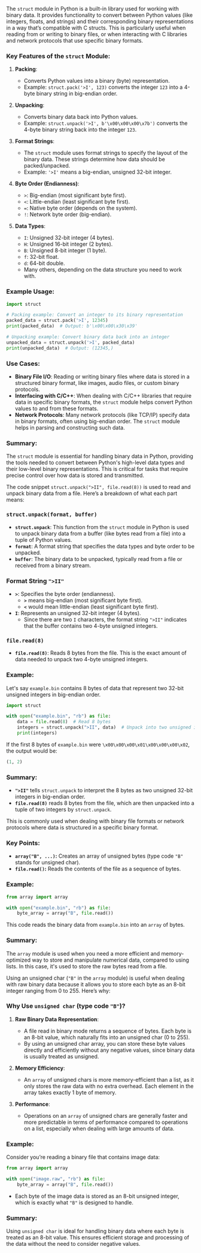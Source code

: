 The `struct` module in Python is a built-in library used for working with binary data. It provides functionality to convert between Python values (like integers, floats, and strings) and their corresponding binary representations in a way that’s compatible with C structs. This is particularly useful when reading from or writing to binary files, or when interacting with C libraries and network protocols that use specific binary formats.

### Key Features of the `struct` Module:

1. **Packing**: 
   - Converts Python values into a binary (byte) representation.
   - Example: `struct.pack('>I', 123)` converts the integer `123` into a 4-byte binary string in big-endian order.

2. **Unpacking**:
   - Converts binary data back into Python values.
   - Example: `struct.unpack('>I', b'\x00\x00\x00\x7b')` converts the 4-byte binary string back into the integer `123`.

3. **Format Strings**:
   - The `struct` module uses format strings to specify the layout of the binary data. These strings determine how data should be packed/unpacked.
   - Example: `'>I'` means a big-endian, unsigned 32-bit integer.

4. **Byte Order (Endianness)**:
   - `>`: Big-endian (most significant byte first).
   - `<`: Little-endian (least significant byte first).
   - `=`: Native byte order (depends on the system).
   - `!`: Network byte order (big-endian).

5. **Data Types**:
   - `I`: Unsigned 32-bit integer (4 bytes).
   - `H`: Unsigned 16-bit integer (2 bytes).
   - `B`: Unsigned 8-bit integer (1 byte).
   - `f`: 32-bit float.
   - `d`: 64-bit double.
   - Many others, depending on the data structure you need to work with.

### Example Usage:
```python
import struct

# Packing example: Convert an integer to its binary representation
packed_data = struct.pack('>I', 12345)
print(packed_data)  # Output: b'\x00\x00\x30\x39'

# Unpacking example: Convert binary data back into an integer
unpacked_data = struct.unpack('>I', packed_data)
print(unpacked_data)  # Output: (12345,)
```

### Use Cases:
- **Binary File I/O**: Reading or writing binary files where data is stored in a structured binary format, like images, audio files, or custom binary protocols.
- **Interfacing with C/C++**: When dealing with C/C++ libraries that require data in specific binary formats, the `struct` module helps convert Python values to and from these formats.
- **Network Protocols**: Many network protocols (like TCP/IP) specify data in binary formats, often using big-endian order. The `struct` module helps in parsing and constructing such data.

### Summary:
The `struct` module is essential for handling binary data in Python, providing the tools needed to convert between Python's high-level data types and their low-level binary representations. This is critical for tasks that require precise control over how data is stored and transmitted.

The code snippet `struct.unpack(">II", file.read(8))` is used to read and unpack binary data from a file. Here’s a breakdown of what each part means:

### `struct.unpack(format, buffer)`
- **`struct.unpack`**: This function from the `struct` module in Python is used to unpack binary data from a buffer (like bytes read from a file) into a tuple of Python values.
- **`format`**: A format string that specifies the data types and byte order to be unpacked.
- **`buffer`**: The binary data to be unpacked, typically read from a file or received from a binary stream.

### Format String `">II"`
- **`>`**: Specifies the byte order (endianness).
  - **`>`** means big-endian (most significant byte first).
  - **`<`** would mean little-endian (least significant byte first).
- **`I`**: Represents an unsigned 32-bit integer (4 bytes).
  - Since there are two `I` characters, the format string `">II"` indicates that the buffer contains two 4-byte unsigned integers.

### `file.read(8)`
- **`file.read(8)`**: Reads 8 bytes from the file. This is the exact amount of data needed to unpack two 4-byte unsigned integers.

### Example:
Let's say `example.bin` contains 8 bytes of data that represent two 32-bit unsigned integers in big-endian order.
```python
import struct

with open("example.bin", "rb") as file:
    data = file.read(8)  # Read 8 bytes
    integers = struct.unpack(">II", data)  # Unpack into two unsigned integers
    print(integers)
```
If the first 8 bytes of `example.bin` were `\x00\x00\x00\x01\x00\x00\x00\x02`, the output would be:
```python
(1, 2)
```
### Summary:
- **`">II"`** tells `struct.unpack` to interpret the 8 bytes as two unsigned 32-bit integers in big-endian order.
- **`file.read(8)`** reads 8 bytes from the file, which are then unpacked into a tuple of two integers by `struct.unpack`. 

This is commonly used when dealing with binary file formats or network protocols where data is structured in a specific binary format.

### Key Points:
- **`array("B", ...)`:** Creates an array of unsigned bytes (type code `"B"` stands for unsigned char).
- **`file.read()`:** Reads the contents of the file as a sequence of bytes.

### Example:
```python
from array import array

with open("example.bin", "rb") as file:
    byte_array = array("B", file.read())
```
This code reads the binary data from `example.bin` into an `array` of bytes.

### Summary:
The `array` module is used when you need a more efficient and memory-optimized way to store and manipulate numerical data, compared to using lists. In this case, it's used to store the raw bytes read from a file.

Using an unsigned char (`"B"` in the `array` module) is useful when dealing with raw binary data because it allows you to store each byte as an 8-bit integer ranging from 0 to 255. Here’s why:

### Why Use `unsigned char` (type code `"B"`)?
1. **Raw Binary Data Representation**: 
   - A file read in binary mode returns a sequence of bytes. Each byte is an 8-bit value, which naturally fits into an unsigned char (0 to 255).
   - By using an unsigned char array, you can store these byte values directly and efficiently without any negative values, since binary data is usually treated as unsigned.

2. **Memory Efficiency**:
   - An `array` of unsigned chars is more memory-efficient than a list, as it only stores the raw data with no extra overhead. Each element in the array takes exactly 1 byte of memory.

3. **Performance**:
   - Operations on an `array` of unsigned chars are generally faster and more predictable in terms of performance compared to operations on a list, especially when dealing with large amounts of data.

### Example:
Consider you’re reading a binary file that contains image data:
```python
from array import array

with open("image.raw", "rb") as file:
    byte_array = array("B", file.read())
```
- Each byte of the image data is stored as an 8-bit unsigned integer, which is exactly what `"B"` is designed to handle.

### Summary:
Using `unsigned char` is ideal for handling binary data where each byte is treated as an 8-bit value. This ensures efficient storage and processing of the data without the need to consider negative values.